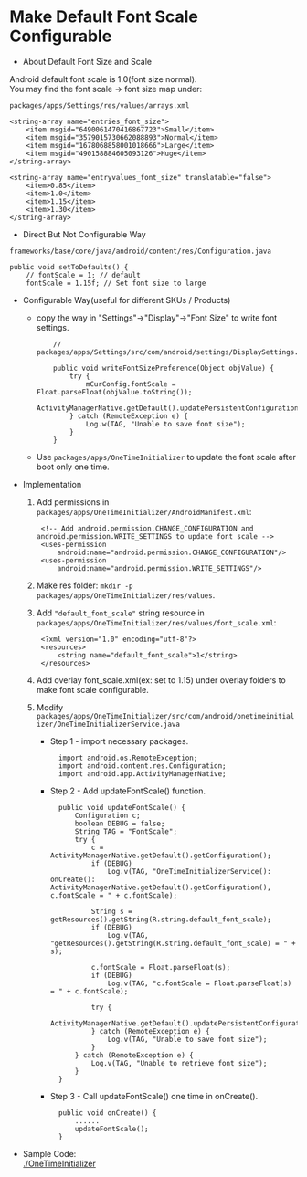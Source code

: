 
# Make Default Font Scale Configurable

* About Default Font Size and Scale 
 
Android default font scale is 1.0(font size normal).  
You may find the font scale -> font size map under:  

`packages/apps/Settings/res/values/arrays.xml`

    <string-array name="entries_font_size">
        <item msgid="6490061470416867723">Small</item>
        <item msgid="3579015730662088893">Normal</item>
        <item msgid="1678068858001018666">Large</item>
        <item msgid="490158884605093126">Huge</item>
    </string-array>

    <string-array name="entryvalues_font_size" translatable="false">
        <item>0.85</item>
        <item>1.0</item>
        <item>1.15</item>
        <item>1.30</item>
    </string-array>

* Direct But Not Configurable Way

`frameworks/base/core/java/android/content/res/Configuration.java`

    public void setToDefaults() {
        // fontScale = 1; // default
        fontScale = 1.15f; // Set font size to large

* Configurable Way(useful for different SKUs / Products)

  * copy the way in "Settings"->"Display"->"Font Size" to write font settings.
       
            // packages/apps/Settings/src/com/android/settings/DisplaySettings.java:

            public void writeFontSizePreference(Object objValue) {
                try {
                    mCurConfig.fontScale = Float.parseFloat(objValue.toString());
                    ActivityManagerNative.getDefault().updatePersistentConfiguration(mCurConfig);
                } catch (RemoteException e) {
                    Log.w(TAG, "Unable to save font size");
                }
            }

  * Use `packages/apps/OneTimeInitializer` to update the font scale after boot only one time.

* Implementation  
    
    1. Add permissions in `packages/apps/OneTimeInitializer/AndroidManifest.xml`:
    
            <!-- Add android.permission.CHANGE_CONFIGURATION and android.permission.WRITE_SETTINGS to update font scale -->
            <uses-permission
                android:name="android.permission.CHANGE_CONFIGURATION"/>
            <uses-permission
                android:name="android.permission.WRITE_SETTINGS"/>
    
    2. Make res folder: `mkdir -p packages/apps/OneTimeInitializer/res/values`.
    3. Add `"default_font_scale"` string resource in `packages/apps/OneTimeInitializer/res/values/font_scale.xml`:

            <?xml version="1.0" encoding="utf-8"?>
            <resources>
                <string name="default_font_scale">1</string>
            </resources>

    4. Add overlay font_scale.xml(ex: set to 1.15) under overlay folders to make font scale configurable.
    5. Modify `packages/apps/OneTimeInitializer/src/com/android/onetimeinitializer/OneTimeInitializerService.java`

        * Step 1 - import necessary packages.
        
                import android.os.RemoteException;
                import android.content.res.Configuration;
                import android.app.ActivityManagerNative;

        * Step 2 - Add updateFontScale() function.

                public void updateFontScale() {
                    Configuration c;
                    boolean DEBUG = false;
                    String TAG = "FontScale";
                    try {
                        c = ActivityManagerNative.getDefault().getConfiguration();
                        if (DEBUG)
                            Log.v(TAG, "OneTimeInitializerService(): onCreate(): ActivityManagerNative.getDefault().getConfiguration(), c.fontScale = " + c.fontScale);

                        String s = getResources().getString(R.string.default_font_scale);
                        if (DEBUG)
                            Log.v(TAG, "getResources().getString(R.string.default_font_scale) = " + s);

                        c.fontScale = Float.parseFloat(s);
                        if (DEBUG)
                            Log.v(TAG, "c.fontScale = Float.parseFloat(s) = " + c.fontScale);

                        try {
                            ActivityManagerNative.getDefault().updatePersistentConfiguration(c);
                        } catch (RemoteException e) {
                            Log.v(TAG, "Unable to save font size");
                        }
                    } catch (RemoteException e) {
                        Log.v(TAG, "Unable to retrieve font size");
                    }
                }

        * Step 3 - Call updateFontScale() one time in onCreate().

                public void onCreate() {
                    ......
                    updateFontScale();
                }

* Sample Code:  
[./OneTimeInitializer](./OneTimeInitializer)